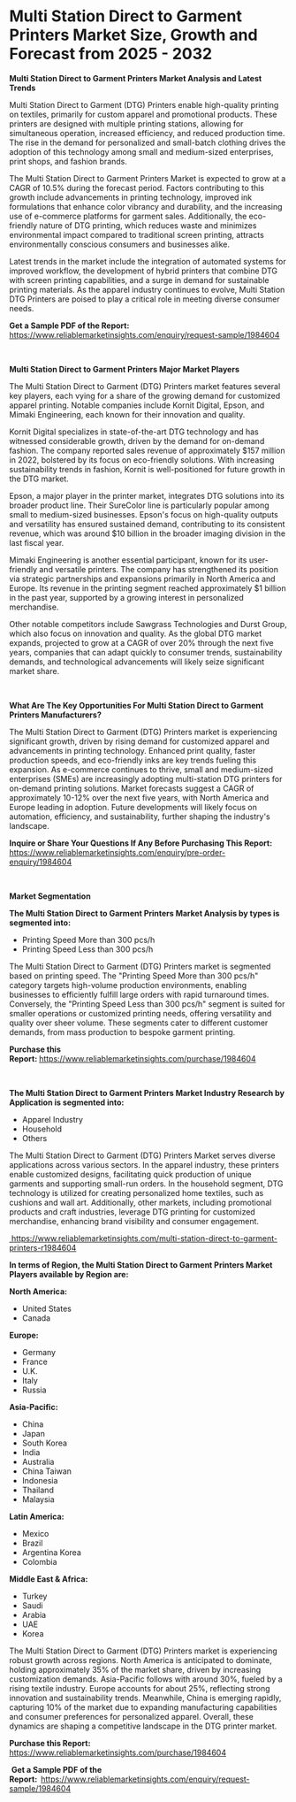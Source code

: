<p><h1>Multi Station Direct to Garment Printers Market Size, Growth and Forecast from 2025 - 2032</h1></p><p><strong>Multi Station Direct to Garment Printers Market Analysis and Latest Trends</strong></p>
<p><p>Multi Station Direct to Garment (DTG) Printers enable high-quality printing on textiles, primarily for custom apparel and promotional products. These printers are designed with multiple printing stations, allowing for simultaneous operation, increased efficiency, and reduced production time. The rise in the demand for personalized and small-batch clothing drives the adoption of this technology among small and medium-sized enterprises, print shops, and fashion brands.</p><p>The Multi Station Direct to Garment Printers Market is expected to grow at a CAGR of 10.5% during the forecast period. Factors contributing to this growth include advancements in printing technology, improved ink formulations that enhance color vibrancy and durability, and the increasing use of e-commerce platforms for garment sales. Additionally, the eco-friendly nature of DTG printing, which reduces waste and minimizes environmental impact compared to traditional screen printing, attracts environmentally conscious consumers and businesses alike.</p><p>Latest trends in the market include the integration of automated systems for improved workflow, the development of hybrid printers that combine DTG with screen printing capabilities, and a surge in demand for sustainable printing materials. As the apparel industry continues to evolve, Multi Station DTG Printers are poised to play a critical role in meeting diverse consumer needs.</p></p>
<p><strong>Get a Sample PDF of the Report:&nbsp;</strong> <a href="https://www.reliablemarketinsights.com/enquiry/request-sample/1984604?utm_campaign=2133&utm_medium=2&utm_source=Github&utm_content=ia&utm_term=12042025&utm_id=multi-station-direct-to-garment-printers">https://www.reliablemarketinsights.com/enquiry/request-sample/1984604</a></p>
<p>&nbsp;</p>
<p><strong>Multi Station Direct to Garment Printers Major Market Players</strong></p>
<p><p>The Multi Station Direct to Garment (DTG) Printers market features several key players, each vying for a share of the growing demand for customized apparel printing. Notable companies include Kornit Digital, Epson, and Mimaki Engineering, each known for their innovation and quality.</p><p>Kornit Digital specializes in state-of-the-art DTG technology and has witnessed considerable growth, driven by the demand for on-demand fashion. The company reported sales revenue of approximately $157 million in 2022, bolstered by its focus on eco-friendly solutions. With increasing sustainability trends in fashion, Kornit is well-positioned for future growth in the DTG market.</p><p>Epson, a major player in the printer market, integrates DTG solutions into its broader product line. Their SureColor line is particularly popular among small to medium-sized businesses. Epson's focus on high-quality outputs and versatility has ensured sustained demand, contributing to its consistent revenue, which was around $10 billion in the broader imaging division in the last fiscal year.</p><p>Mimaki Engineering is another essential participant, known for its user-friendly and versatile printers. The company has strengthened its position via strategic partnerships and expansions primarily in North America and Europe. Its revenue in the printing segment reached approximately $1 billion in the past year, supported by a growing interest in personalized merchandise.</p><p>Other notable competitors include Sawgrass Technologies and Durst Group, which also focus on innovation and quality. As the global DTG market expands, projected to grow at a CAGR of over 20% through the next five years, companies that can adapt quickly to consumer trends, sustainability demands, and technological advancements will likely seize significant market share.</p></p>
<p>&nbsp;</p>
<p><strong>What Are The Key Opportunities For Multi Station Direct to Garment Printers Manufacturers?</strong></p>
<p><p>The Multi Station Direct to Garment (DTG) Printers market is experiencing significant growth, driven by rising demand for customized apparel and advancements in printing technology. Enhanced print quality, faster production speeds, and eco-friendly inks are key trends fueling this expansion. As e-commerce continues to thrive, small and medium-sized enterprises (SMEs) are increasingly adopting multi-station DTG printers for on-demand printing solutions. Market forecasts suggest a CAGR of approximately 10-12% over the next five years, with North America and Europe leading in adoption. Future developments will likely focus on automation, efficiency, and sustainability, further shaping the industry's landscape.</p></p>
<p><strong>Inquire or Share Your Questions If Any Before Purchasing This Report:</strong> <a href="https://www.reliablemarketinsights.com/enquiry/pre-order-enquiry/1984604?utm_campaign=2133&utm_medium=2&utm_source=Github&utm_content=ia&utm_term=12042025&utm_id=multi-station-direct-to-garment-printers">https://www.reliablemarketinsights.com/enquiry/pre-order-enquiry/1984604</a></p>
<p>&nbsp;</p>
<p><strong>Market Segmentation</strong></p>
<p><strong>The Multi Station Direct to Garment Printers Market Analysis by types is segmented into:</strong></p>
<p><ul><li>Printing Speed More than 300 pcs/h</li><li>Printing Speed Less than 300 pcs/h</li></ul></p>
<p><p>The Multi Station Direct to Garment (DTG) Printers market is segmented based on printing speed. The "Printing Speed More than 300 pcs/h" category targets high-volume production environments, enabling businesses to efficiently fulfill large orders with rapid turnaround times. Conversely, the "Printing Speed Less than 300 pcs/h" segment is suited for smaller operations or customized printing needs, offering versatility and quality over sheer volume. These segments cater to different customer demands, from mass production to bespoke garment printing.</p></p>
<p><strong>Purchase this Report:&nbsp;</strong><a href="https://www.reliablemarketinsights.com/purchase/1984604?utm_campaign=2133&utm_medium=2&utm_source=Github&utm_content=ia&utm_term=12042025&utm_id=multi-station-direct-to-garment-printers">https://www.reliablemarketinsights.com/purchase/1984604</a></p>
<p>&nbsp;</p>
<p><strong>The Multi Station Direct to Garment Printers Market Industry Research by Application is segmented into:</strong></p>
<p><ul><li>Apparel Industry</li><li>Household</li><li>Others</li></ul></p>
<p><p>The Multi Station Direct to Garment (DTG) Printers Market serves diverse applications across various sectors. In the apparel industry, these printers enable customized designs, facilitating quick production of unique garments and supporting small-run orders. In the household segment, DTG technology is utilized for creating personalized home textiles, such as cushions and wall art. Additionally, other markets, including promotional products and craft industries, leverage DTG printing for customized merchandise, enhancing brand visibility and consumer engagement.</p></p>
<p><a href="https://www.reliablemarketinsights.com/multi-station-direct-to-garment-printers-r1984604?utm_campaign=2133&utm_medium=2&utm_source=Github&utm_content=ia&utm_term=12042025&utm_id=multi-station-direct-to-garment-printers">&nbsp;https://www.reliablemarketinsights.com/multi-station-direct-to-garment-printers-r1984604</a></p>
<p><strong>In terms of Region, the Multi Station Direct to Garment Printers Market Players available by Region are:</strong></p>
<p>
    <p> <strong> North America: </strong>
        <ul>
            <li>United States</li>
            <li>Canada</li>
        </ul>
        </p> 
    <p> <strong> Europe: </strong>
        <ul>
            <li>Germany</li>
            <li>France</li>
            <li>U.K.</li>
            <li>Italy</li>
            <li>Russia</li>
        </ul>
        </p> 
    <p> <strong> Asia-Pacific: </strong>
        <ul>
            <li>China</li>
            <li>Japan</li>
            <li>South Korea</li>
            <li>India</li>
            <li>Australia</li>
            <li>China Taiwan</li>
            <li>Indonesia</li>
            <li>Thailand</li>
            <li>Malaysia</li>
        </ul>
        </p> 
    <p> <strong> Latin America: </strong>
        <ul>
            <li>Mexico</li>
            <li>Brazil</li>
            <li>Argentina Korea</li>
            <li>Colombia</li>
        </ul>
        </p> 
    <p> <strong> Middle East & Africa: </strong>
        <ul>
            <li>Turkey</li>
            <li>Saudi</li>
            <li>Arabia</li>
            <li>UAE</li>
            <li>Korea</li>
        </ul>
    </p>
    </p>
<p><p>The Multi Station Direct to Garment (DTG) Printers market is experiencing robust growth across regions. North America is anticipated to dominate, holding approximately 35% of the market share, driven by increasing customization demands. Asia-Pacific follows with around 30%, fueled by a rising textile industry. Europe accounts for about 25%, reflecting strong innovation and sustainability trends. Meanwhile, China is emerging rapidly, capturing 10% of the market due to expanding manufacturing capabilities and consumer preferences for personalized apparel. Overall, these dynamics are shaping a competitive landscape in the DTG printer market.</p></p>
<p><strong>Purchase this Report: </strong><a href="https://www.reliablemarketinsights.com/purchase/1984604?utm_campaign=2133&utm_medium=2&utm_source=Github&utm_content=ia&utm_term=12042025&utm_id=multi-station-direct-to-garment-printers">https://www.reliablemarketinsights.com/purchase/1984604</a></p>
<p>&nbsp;<strong>Get a Sample PDF of the Report:&nbsp;&nbsp;</strong><a href="https://www.reliablemarketinsights.com/enquiry/request-sample/1984604?utm_campaign=2133&utm_medium=2&utm_source=Github&utm_content=ia&utm_term=12042025&utm_id=multi-station-direct-to-garment-printers">https://www.reliablemarketinsights.com/enquiry/request-sample/1984604</a></p>
<p><strong></strong></p>
<p><p></p><p></p><p></p></p>